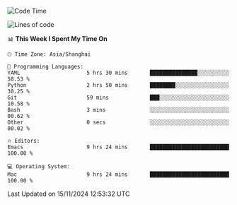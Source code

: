 <!--START_SECTION:waka-->
![Code Time](http://img.shields.io/badge/Code%20Time-2%2C282%20hrs%2058%20mins-blue)

![Lines of code](https://img.shields.io/badge/From%20Hello%20World%20I%27ve%20Written-308.1%20thousand%20lines%20of%20code-blue)

📊 **This Week I Spent My Time On** 

```text
🕑︎ Time Zone: Asia/Shanghai

💬 Programming Languages: 
YAML                     5 hrs 30 mins       ███████████████░░░░░░░░░░   58.53 % 
Python                   2 hrs 50 mins       ████████░░░░░░░░░░░░░░░░░   30.25 % 
Git                      59 mins             ███░░░░░░░░░░░░░░░░░░░░░░   10.58 % 
Bash                     3 mins              ░░░░░░░░░░░░░░░░░░░░░░░░░   00.62 % 
Other                    0 secs              ░░░░░░░░░░░░░░░░░░░░░░░░░   00.02 % 

🔥 Editors: 
Emacs                    9 hrs 24 mins       █████████████████████████   100.00 % 

💻 Operating System: 
Mac                      9 hrs 24 mins       █████████████████████████   100.00 % 
```


 Last Updated on 15/11/2024 12:53:32 UTC
<!--END_SECTION:waka-->
